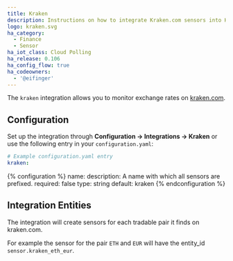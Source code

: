 ```yaml
---
title: Kraken
description: Instructions on how to integrate Kraken.com sensors into Home Assistant.
logo: kraken.svg
ha_category:
  - Finance
  - Sensor
ha_iot_class: Cloud Polling
ha_release: 0.106
ha_config_flow: true
ha_codeowners:
  - '@eifinger'
---
```


The `kraken` integration allows you to monitor exchange rates on [kraken.com](https://www.kraken.com/).

## Configuration

Set up the integration through **Configuration -> Integrations -> Kraken** or use the following entry in your `configuration.yaml`:

```yaml
# Example configuration.yaml entry
kraken:
```

{% configuration %}
name:
  description: A name with which all sensors are prefixed.
  required: false
  type: string
  default: kraken
{% endconfiguration %}

## Integration Entities

The integration will create sensors for each tradable pair it finds on kraken.com.

For example the sensor for the pair `ETH` and `EUR` will have the entity_id `sensor.kraken_eth_eur`.
